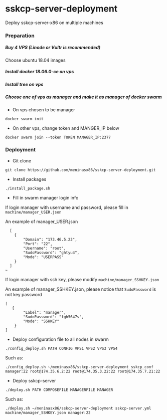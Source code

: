# sskcp-server-deployment

Deploy sskcp-server-x86 on multiple machines

### Preparation 

##### Buy 4 VPS (Linode or Vultr is recommended)

Choose ubuntu 18.04 images 

##### Install docker 18.06.0-ce on vps

##### Install tree on vps

##### Choose one of vps as manager and make it as manager of docker swarm

* On vps chosen to be manager
```
docker swarm init
```
* On other vps, change token and MANGER_IP below

```
docker swarm join --token TOKEN MANAGER_IP:2377 

```
### Deployment

* Git clone

```
git clone https://github.com/meninasx86/sskcp-server-deployment.git
```


* Install packages

```
./install_package.sh

```

* Fill in swarm manager login info 

If login manager with username and password, please fill in `machine/manager_USER.json`

An example of manager_USER.json

```
  [
    {
        "Domain": "173.46.5.23",
        "Port": "22",
        "Username": "root",
        "SudoPassword": "ghtyu4",
        "Mode": "USERPASS"
    }
  ]
~    
```
If login manager with ssh key, please modify `machine/manager_SSHKEY.json`

An example of manager_SSHKEY.json, please notice that `SudoPassword` is not key password 

```
[
   {
        "Label": "manager",
        "SudoPassword": "fgh5647s",
        "Mode": "SSHKEY"
    }
] 

```  


* Deploy configuration file to all nodes  in swarm

```
./config_deploy.sh PATH CONFIG VPS1 VPS2 VPS3 VPS4 
```
Such as:

```
./config_deploy.sh ~/meninasx86/sskcp-server-deployment sskcp_conf manager:22 root@174.35.6.2:22 root@174.35.3.22:22 root@174.35.7.21:22

```

* Deploy sskcp-server

```
./deploy.sh PATH COMPOSEFILE MANAGERFILE MANAGER
```
Such as:

```
./deploy.sh ~/meninasx86/sskcp-server-deployment sskcp-server.yml machine/manager_SSHKEY.json manager:22 
```



